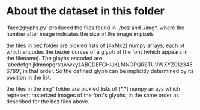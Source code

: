 # About the dataset in this folder
'face2glyphs.py' produced the files found in ./bez and ./img\*,
where the number after image indicates the size of the image in pixels

the files in bez folder are pickled lists of [4xMx2] numpy arrays, each of which encodes
the bezier curves of a glyph of the font (which appears in the filename). The glpyhs 
encoded are 'abcdefghijklmnopqrstuvwxyzABCDEFGHIJKLMNOPQRSTUVWXYZ0123456789', in that order. So the defined glyph can be implicitly determined by its position in the list.

the files in the img\* folder are pickled lists of [\*,\*] numpy arrays which represent
rasterized images of the font's glyphs, in the same order as described for the bez files above.
